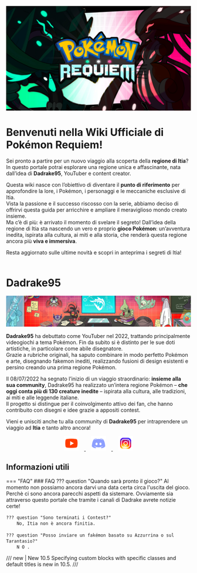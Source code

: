 <img alt="home-page" src="img/home/logo.png">

# Benvenuti nella Wiki Ufficiale di **Pokémon Requiem**!

Sei pronto a partire per un nuovo viaggio alla scoperta della **regione di Itia**?  
In questo portale potrai esplorare una regione unica e affascinante, nata dall’idea di **Dadrake95**, YouTuber e content creator. <br />

Questa wiki nasce con l’obiettivo di diventare il **punto di riferimento** per approfondire la lore, i Pokémon, i personaggi e le meccaniche esclusive di Itia.  
Vista la passione e il successo riscosso con la serie, abbiamo deciso di offrirvi questa guida per arricchire e ampliare il meraviglioso mondo creato insieme.  
Ma c’è di più: è arrivato il momento di svelare il segreto! Dall’idea della regione di Itia sta nascendo un vero e proprio **gioco Pokémon**: un’avventura inedita, ispirata alla cultura, ai miti e alla storia, che renderà questa regione ancora più **viva e immersiva**. <br />

Resta aggiornato sulle ultime novità e scopri in anteprima i segreti di Itia! <br /> <br />

# Dadrake95

<img alt="home-page" src="img/home/dadrake.png">

**Dadrake95** ha debuttato come YouTuber nel 2022, trattando principalmente videogiochi a tema Pokémon. Fin da subito si è distinto per le sue doti artistiche, in particolare come abile disegnatore. <br />
Grazie a rubriche originali, ha saputo combinare in modo perfetto Pokémon e arte, disegnando fakemon inediti, realizzando fusioni di design esistenti e persino creando una prima regione Pokémon. <br />

Il 08/07/2022 ha segnato l’inizio di un viaggio straordinario: **insieme alla sua community**, Dadrake95 ha realizzato un’intera regione Pokémon – **che oggi conta più di 130 creature inedite** – ispirata alla cultura, alle tradizioni, ai miti e alle leggende italiane.  
Il progetto si distingue per il coinvolgimento attivo dei fan, che hanno contribuito con disegni e idee grazie a appositi contest. <br />

Vieni e unisciti anche tu alla community di **Dadrake95** per intraprendere un viaggio ad **Itia** e tanto altro ancora! <br />

<div style="text-align: center;">
  <a href="https://www.youtube.com/@dadrake95">
    <img src="img/home/youtube.png" alt="YouTube" style="margin: 0 15px;" width="40" height="40">
  </a>
  <a href="https://discord.gg/3NfRp3vAE2">
    <img src="img/home/discord.png" alt="Discord" style="margin: 0 15px;" width="40" height="40">
  </a>
  <a href="https://www.instagram.com/dadrake95/">
    <img src="img/home/instagram.png" alt="Instagram" style="margin: 0 15px;" width="40" height="40">
  </a>
</div>


## Informazioni utili
=== "FAQ"
    ### FAQ
    ??? question "Quando sarà pronto il gioco?"
        Al momento non possiamo ancora darvi una data certa circa l'uscita del gioco. Perchè ci sono ancora parecchi aspetti da sistemare. Ovviamente sia attraverso questo portale che tramite i canali di Dadrake avrete notizie certe!

    ??? question "Sono terminati i Contest?"
        No, Itia non è ancora finitia.

    ??? question "Posso inviare un fakémon basato su Azzurrina o sul Tarantasio?"
        N O .


/// new | New 10.5
Specifying custom blocks with specific classes and default titles is new in 10.5.
///